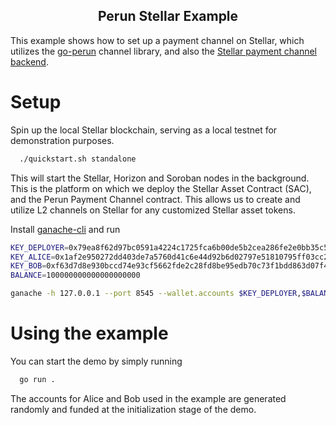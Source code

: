 <h2 align="center">Perun Stellar Example</h2>

This example shows how to set up a payment channel on Stellar, which utilizes the [go-perun](https://github.com/perun-network/go-perun) channel library, and also the [Stellar payment channel backend](https://github.com/perun-network/perun-stellar-backend).

# Setup

Spin up the local Stellar blockchain, serving as a local testnet for demonstration purposes.

```sh
  ./quickstart.sh standalone
```

This will start the Stellar, Horizon and Soroban nodes in the background. This is the platform on which we deploy the Stellar Asset Contract (SAC), and the Perun Payment Channel contract. This allows us to create and utilize L2 channels on Stellar for any customized Stellar asset tokens.

Install [ganache-cli](https://github.com/trufflesuite/ganache-cli) and run
```sh
KEY_DEPLOYER=0x79ea8f62d97bc0591a4224c1725fca6b00de5b2cea286fe2e0bb35c5e76be46e
KEY_ALICE=0x1af2e950272dd403de7a5760d41c6e44d92b6d02797e51810795ff03cc2cda4f
KEY_BOB=0xf63d7d8e930bccd74e93cf5662fde2c28fd8be95edb70c73f1bdd863d07f412e
BALANCE=100000000000000000000

ganache -h 127.0.0.1 --port 8545 --wallet.accounts $KEY_DEPLOYER,$BALANCE $KEY_ALICE,$BALANCE $KEY_BOB,$BALANCE -b 5 
```

# Using the example

You can start the demo by simply running

```sh
  go run .
```

The accounts for Alice and Bob used in the example are generated randomly and funded at the initialization stage of the demo. 